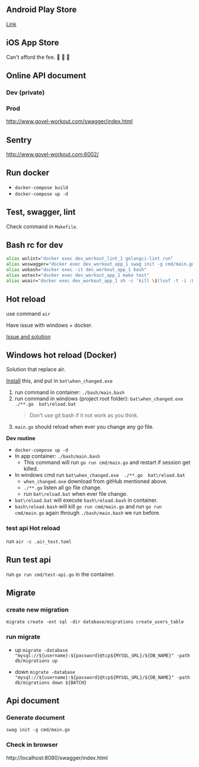 ## Android Play Store

[Link](https://play.google.com/store/apps/details?id=com.govel.workout&hl=zh-TW)

## iOS App Store

[//]: # (emoji angry)

Can't afford the fee. :hankey: :hankey: :hankey:

## Online API document

### Dev (private)

### Prod

http://www.govel-workout.com/swagger/index.html

## Sentry

http://www.govel-workout.com:6002/

## Run docker

* `docker-compose build`
* `docker-compose up -d`

## Test, swagger, lint

Check command in `Makefile`.

## Bash rc for dev

```bash
alias wolint="docker exec dev_workout_lint_1 golangci-lint run"
alias woswagger="docker exec dev_workout_app_1 swag init -g cmd/main.go"
alias wobash="docker exec -it dev_workout_app_1 bash"
alias wotest="docker exec dev_workout_app_1 make test"
alias woair="docker exec dev_workout_app_1 sh -c 'kill \$(lsof -t -i :80) && air'"
```

## Hot reload

use command `air`

Have issue with windows + docker. 

[Issue and solution](https://github.com/cosmtrek/air/issues/190)

## Windows hot reload (Docker)

Solution that replace air.

[Install](https://github.com/benblamey/when_changed/releases/) this, 
and put in `bat\when_changed.exe`

1. run command in container: `./bash/main.bash`
2. run command in windows (project root folder): `bat\when_changed.exe  ./**.go  bat\reload.bat`
    > Don't use git bash if it not work as you think.
3. `main.go` should reload when ever you change any go file.

**Dev routine**

* `docker-compose up -d`
* In app container: `./bash/main.bash`
  * This command will run `go run cmd/main.go` and restart if session get killed.
* In windows cmd run `bat\when_changed.exe  ./**.go  bat\reload.bat`
  * `when_changed.exe` download from gitHub mentioned above.
  * `./**.go` listen all go file change.
  * run `bat\reload.bat` when ever file change.
* `bat\reload.bat` will execute `bash\reload.bash` in container.
* `bash\reload.bash` will kill `go run cmd/main.go` and run `go run cmd/main.go` again through `./bash/main.bash` we run before.

### test api Hot reload

run `air -c .air_test.toml`

## Run test api

run `go run cmd/test-api.go` in the container.

## Migrate

### create new migration

`migrate create -ext sql -dir database/migrations create_users_table`

### run migrate
- up
`migrate -database "mysql://${username}:${password}@tcp${MYSQL_URL}/${DB_NAME}" -path db/migrations up`


- down
`migrate -database "mysql://${username}:${password}@tcp${MYSQL_URL}/${DB_NAME}" -path db/migrations down ${BATCH}`

## Api document

### Generate document

`swag init -g cmd/main.go`

### Check in browser

http://localhost:8080/swagger/index.html
